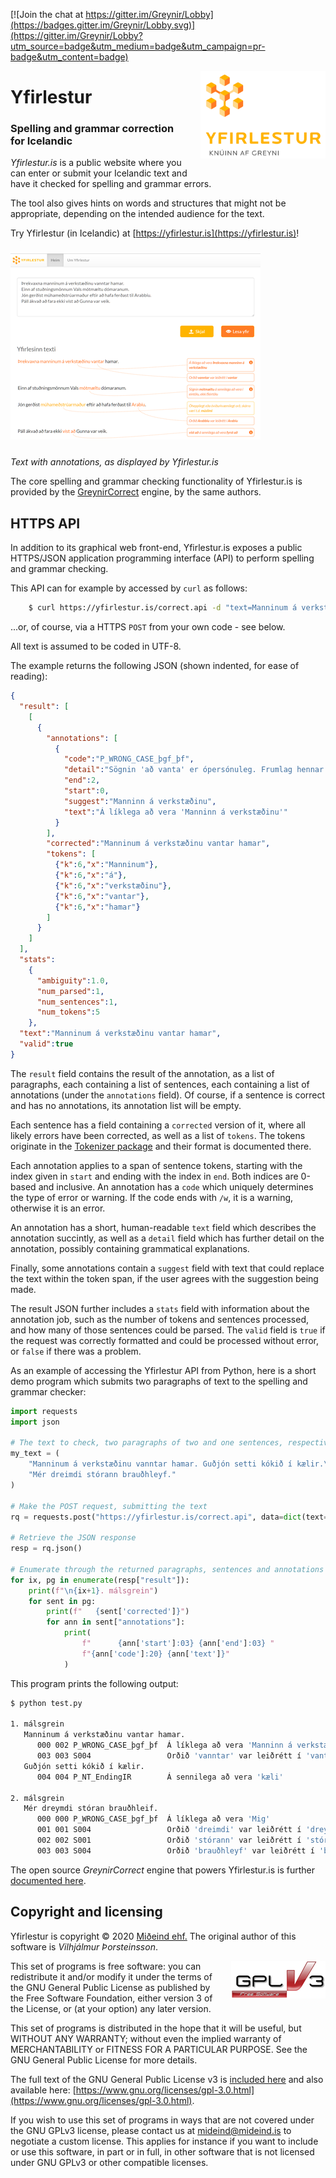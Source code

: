 [![Join the chat at https://gitter.im/Greynir/Lobby](https://badges.gitter.im/Greynir/Lobby.svg)](https://gitter.im/Greynir/Lobby?utm_source=badge&utm_medium=badge&utm_campaign=pr-badge&utm_content=badge)

<img src="static/img/yfirlestur-logo-large.png" alt="Yfirlestur" width="200" height="140" align="right" style="margin-left:20px; margin-bottom: 20px;">

# Yfirlestur

### Spelling and grammar correction for Icelandic

*Yfirlestur.is* is a public website where you can enter or submit your Icelandic text
and have it checked for spelling and grammar errors.

The tool also gives hints on words and structures that might not be appropriate,
depending on the intended audience for the text.

Try Yfirlestur (in Icelandic) at [https://yfirlestur.is](https://yfirlestur.is)!

<a href="https://raw.githubusercontent.com/mideind/Yfirlestur/master/static/img/yfirlestur-example.png?raw=true" title="Yfirlestur annotation">
<img src="static/img/yfirlestur-example-small.png" width="400" height="298" alt="Yfirlestur annotation" style="margin-top: 10px; margin-bottom: 10px">
</a>

*Text with annotations, as displayed by Yfirlestur.is*

The core spelling and grammar checking functionality of Yfirlestur.is is provided by the
[GreynirCorrect](https://github.com/mideind/GreynirCorrect) engine, by the same authors.

## HTTPS API

In addition to its graphical web front-end, Yfirlestur.is exposes a public
HTTPS/JSON application programming interface (API) to perform spelling and grammar
checking.

This API can for example by accessed by `curl` as follows:

```bash
    $ curl https://yfirlestur.is/correct.api -d "text=Manninum á verkstæðinu vantar hamar"
```

...or, of course, via a HTTPS `POST` from your own code - see below.

All text is assumed to be coded in UTF-8.

The example returns the following JSON (shown indented, for ease of reading):

```json
{
  "result": [
    [
      {
        "annotations": [
          {
            "code":"P_WRONG_CASE_þgf_þf",
            "detail":"Sögnin 'að vanta' er ópersónuleg. Frumlag hennar á að vera í þolfalli í stað þágufalls.",
            "end":2,
            "start":0,
            "suggest":"Manninn á verkstæðinu",
            "text":"Á líklega að vera 'Manninn á verkstæðinu'"
          }
        ],
        "corrected":"Manninum á verkstæðinu vantar hamar",
        "tokens": [
          {"k":6,"x":"Manninum"},
          {"k":6,"x":"á"},
          {"k":6,"x":"verkstæðinu"},
          {"k":6,"x":"vantar"},
          {"k":6,"x":"hamar"}
        ]
      }
    ]
  ],
  "stats":
    {
      "ambiguity":1.0,
      "num_parsed":1,
      "num_sentences":1,
      "num_tokens":5
    },
  "text":"Manninum á verkstæðinu vantar hamar",
  "valid":true
}
```

The `result` field contains the result of the annotation, as a list of paragraphs,
each containing a list of sentences, each containing a list of annotations (under
the `annotations` field). Of course, if a sentence is correct and has no annotations,
its annotation list will be empty.

Each sentence has a field containing a `corrected` version of it, where all
likely errors have been corrected, as well as a list of `tokens`. The tokens
originate in the [Tokenizer package](https://github.com/mideind/Tokenizer)
and their format is documented there.

Each annotation applies to a span of sentence tokens, starting with the index
given in `start` and ending with the index in `end`. Both indices are 0-based
and inclusive. An annotation has a `code` which uniquely determines the type
of error or warning. If the code ends with `/w`, it is a warning, otherwise
it is an error.

An annotation has a short, human-readable `text` field which describes
the annotation succintly, as well as a `detail` field which has further detail
on the annotation, possibly containing grammatical explanations.

Finally, some annotations contain a `suggest` field with text that could
replace the text within the token span, if the user agrees with
the suggestion being made.

The result JSON further includes a `stats` field with information about
the annotation job, such as the number of tokens and sentences processed,
and how many of those sentences could be parsed. The `valid` field is
`true` if the request was correctly formatted and could be processed
without error, or `false` if there was a problem.

As an example of accessing the Yfirlestur API from Python, here is
a short demo program which submits two paragraphs of text to the
spelling and grammar checker:

```python
import requests
import json

# The text to check, two paragraphs of two and one sentences, respectively
my_text = (
    "Manninum á verkstæðinu vanntar hamar. Guðjón setti kókið í kælir.\n"
    "Mér dreimdi stórann brauðhleyf."
)

# Make the POST request, submitting the text
rq = requests.post("https://yfirlestur.is/correct.api", data=dict(text=my_text))

# Retrieve the JSON response
resp = rq.json()

# Enumerate through the returned paragraphs, sentences and annotations
for ix, pg in enumerate(resp["result"]):
    print(f"\n{ix+1}. málsgrein")
    for sent in pg:
        print(f"   {sent['corrected']}")
        for ann in sent["annotations"]:
            print(
                f"      {ann['start']:03} {ann['end']:03} "
                f"{ann['code']:20} {ann['text']}"
            )
```

This program prints the following output:

```bash
$ python test.py

1. málsgrein
   Manninum á verkstæðinu vantar hamar.
      000 002 P_WRONG_CASE_þgf_þf  Á líklega að vera 'Manninn á verkstæðinu'
      003 003 S004                 Orðið 'vanntar' var leiðrétt í 'vantar'
   Guðjón setti kókið í kælir.
      004 004 P_NT_EndingIR        Á sennilega að vera 'kæli'

2. málsgrein
   Mér dreymdi stóran brauðhleif.
      000 000 P_WRONG_CASE_þgf_þf  Á líklega að vera 'Mig'
      001 001 S004                 Orðið 'dreimdi' var leiðrétt í 'dreymdi'
      002 002 S001                 Orðið 'stórann' var leiðrétt í 'stóran'
      003 003 S004                 Orðið 'brauðhleyf' var leiðrétt í 'brauðhleif'
```

The open source *GreynirCorrect* engine that powers Yfirlestur.is
is further [documented here](https://yfirlestur.is/doc/).

## Copyright and licensing

Yfirlestur is copyright © 2020 [Miðeind ehf.](https://mideind.is)
The original author of this software is *Vilhjálmur Þorsteinsson*.

<img src="static/img/GPLv3.png" align="right" style="margin-left:20px;">

This set of programs is free software: you can redistribute it and/or modify it
under the terms of the GNU General Public License as published by the Free
Software Foundation, either version 3 of the License, or (at your option) any later
version.

This set of programs is distributed in the hope that it will be useful, but WITHOUT
ANY WARRANTY; without even the implied warranty of MERCHANTABILITY or FITNESS FOR
A PARTICULAR PURPOSE. See the GNU General Public License for more details.

The full text of the GNU General Public License v3 is
[included here](https://github.com/mideind/Yfirlestur/blob/master/LICENSE)
and also available here: [https://www.gnu.org/licenses/gpl-3.0.html](https://www.gnu.org/licenses/gpl-3.0.html).

If you wish to use this set of programs in ways that are not covered under the
GNU GPLv3 license, please contact us at [mideind@mideind.is](mailto:mideind@mideind.is)
to negotiate a custom license. This applies for instance if you want to include or use
this software, in part or in full, in other software that is not licensed under
GNU GPLv3 or other compatible licenses.
